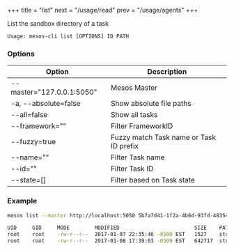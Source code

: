 +++
title = "list"
next = "/usage/read"
prev = "/usage/agents"
+++

List the sandbox directory of a task

```
Usage: mesos-cli list [OPTIONS] ID PATH
```

### Options

Option | Description
--- | ---
--master="127.0.0.1:5050"   | Mesos Master
-a, --absolute=false        | Show absolute file paths
--all=false                 | Show all tasks
--framework=""              | Filter FrameworkID
--fuzzy=true                | Fuzzy match Task name or Task ID prefix
--name=""                   | Filter Task name
--id=""                     | Filter Task ID
--state=[]                  | Filter based on Task state


### Example
```bash
mesos list --master http://localhost:5050 5b7a7d41-1f2a-4b6d-93fd-48354d7fa785-S0  /opt/mesos/0/slaves/5b7a7d41-1f2a-4b6d-93fd-48354d7fa785-S0/frameworks/5b7a7d41-1f2a-4b6d-93fd-48354d7fa785-0115/executors/807fe9fa-55df-40fa-ab4f-20e359d51d43/runs/4295fd85-5023-4b0d-a9c8-1d9bdce309ba

UID 	GID 	MODE      	MODIFIED                     	SIZE  	PATH
root	root	-rw-r--r--	2017-01-07 22:35:46 -0500 EST	1527  	stderr
root	root	-rw-r--r--	2017-01-08 17:39:03 -0500 EST	642717	stdout
```


